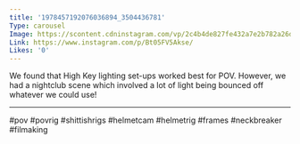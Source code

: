 ```yaml
---
title: '1978457192076036894_3504436781'
Type: carousel
Image: https://scontent.cdninstagram.com/vp/2c4b4de827fe432a7e2b782a26d8f9df/5CEC81C6/t51.2885-15/sh0.08/e35/s640x640/50766672_2260784220847799_3832924454815583579_n.jpg?_nc_ht=scontent.cdninstagram.com
Link: https://www.instagram.com/p/Bt05FV5Akse/
Likes: '0'
---
```


We found that High Key lighting set-ups worked best for POV. However, we had a nightclub scene which involved a lot of light being bounced off whatever we could use!
________________________
#pov #povrig #shittishrigs #helmetcam #helmetrig #frames #neckbreaker #filmaking